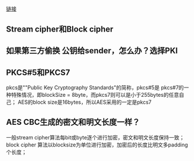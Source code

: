 ##
[链接](https://www.tutorialspoint.com/cryptography/message_authentication.htm)


## Stream cipher和Block cipher

## 如果第三方偷换 公钥给sender，怎么办？选择PKI

## PKCS#5和PKCS7
pkcs是""Public Key Cryptography Standards"的简称，pkcs#5是
pkcs#7的一种特殊情况，即blockSize = 8byte，而pkcs7则可以是小于255bytes的任意自己；
AES的block size是16bytes，所以AES采用的一定是pkcs7

## AES CBC生成的密文和明文长度一样？
一般stream cipher算法每bit或byte逐个进行加密，密文和明文长度保持一致；block cipher
算法以blocksize为单位进行加密，加密后的长度比明文多padding个长度；

